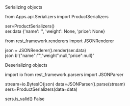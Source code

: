 Serializing objects

from Apps.api.Serializers import ProductSerializers

ser=ProductSerializers()  
ser.data
{'name': '', 'weight': None, 'price': None}

from rest_framework.renderers import JSONRenderer

 json = JSONRenderer().render(ser.data)  
 json
 b'{"name":"","weight":null,"price":null}'

Deserializing objects

import io
from rest_framework.parsers import JSONParser

 stream=io.BytesIO(json)
 data=JSONParser().parse(stream)
 sers=ProductSerializers(data=data)

 sers.is_valid()
 False
